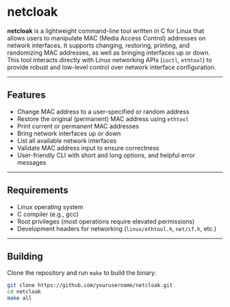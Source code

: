 # netcloak

**netcloak** is a lightweight command-line tool written in C for Linux that allows users to manipulate MAC (Media Access Control) addresses on network interfaces. It supports changing, restoring, printing, and randomizing MAC addresses, as well as bringing interfaces up or down. This tool interacts directly with Linux networking APIs (`ioctl`, `ethtool`) to provide robust and low-level control over network interface configuration.  

---  

## Features  

- Change MAC address to a user-specified or random address  
- Restore the original (permanent) MAC address using `ethtool`  
- Print current or permanent MAC addresses  
- Bring network interfaces up or down  
- List all available network interfaces  
- Validate MAC address input to ensure correctness  
- User-friendly CLI with short and long options, and helpful error messages  

---  

## Requirements  

- Linux operating system  
- C compiler (e.g., gcc)  
- Root privileges (most operations require elevated permissions)  
- Development headers for networking (`linux/ethtool.h`, `net/if.h`, etc.)  

---  

## Building  

Clone the repository and run `make` to build the binary:  

```bash  
git clone https://github.com/yourusername/netcloak.git  
cd netcloak  
make all  

```  

